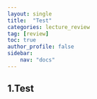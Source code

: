 ```yaml
---
layout: single
title:  "Test"
categories: lecture_review
tag: [review]
toc: true
author_profile: false
sidebar:
    nav: "docs"
---
```

## 1.Test